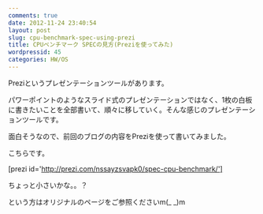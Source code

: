 ```yaml
---
comments: true
date: 2012-11-24 23:40:54
layout: post
slug: cpu-benchmark-spec-using-prezi
title: CPUベンチマーク SPECの見方(Preziを使ってみた)
wordpressid: 45
categories: HW/OS
---
```


Preziというプレゼンテーションツールがあります。

パワーポイントのようなスライド式のプレゼンテーションではなく、1枚の白板に書きたいことを全部書いて、順々に移していく。そんな感じのプレゼンテーションツールです。

面白そうなので、前回のブログの内容をPreziを使って書いてみました。

<!-- more -->

こちらです。

[prezi id='http://prezi.com/nssayzsvapk0/spec-cpu-benchmark/']

ちょっと小さいかな。。？

という方はオリジナルのページをご参照くださいm(_ _)m
